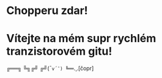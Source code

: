 # Chopperu zdar!
# Vítejte na mém supr rychlém tranzistorovém gitu!




╔══╗
╚╗╔╝
╔╝(¯`v´¯)
╚══`.¸.[čopr]
